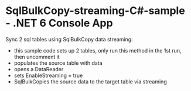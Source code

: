 # SqlBulkCopy-streaming-C#-sample - .NET 6 Console App
Sync 2 sql tables using SqlBulkCopy data streaming:
- this sample code sets up 2 tables, only run this method in the 1st run, then uncomment it
- populates the source table with data
- opens a DataReader
- sets EnableStreaming = true
- SqlBulkCopies the source data to the target table via streaming

